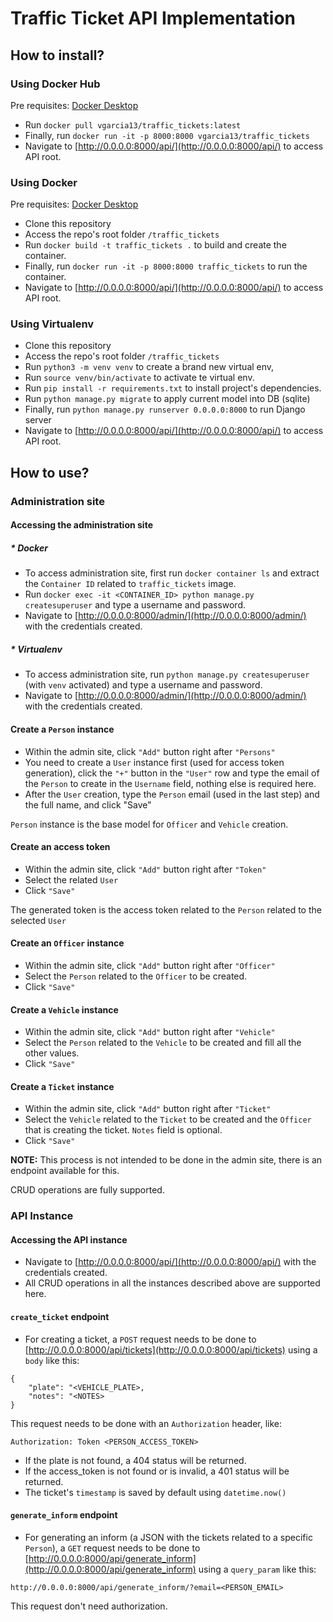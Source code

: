 # Traffic Ticket API Implementation

## How to install?
### Using Docker Hub
Pre requisites: [Docker Desktop](https://www.docker.com/products/docker-desktop/)
* Run `docker pull vgarcia13/traffic_tickets:latest`
* Finally, run `docker run -it -p 8000:8000 vgarcia13/traffic_tickets`
* Navigate to [http://0.0.0.0:8000/api/](http://0.0.0.0:8000/api/) to access API root.

### Using Docker
Pre requisites: [Docker Desktop](https://www.docker.com/products/docker-desktop/)

* Clone this repository
* Access the repo's root folder `/traffic_tickets`
* Run `docker build -t traffic_tickets .` to build and create the container.
* Finally, run `docker run -it -p 8000:8000 traffic_tickets` to run the container.
* Navigate to [http://0.0.0.0:8000/api/](http://0.0.0.0:8000/api/) to access API root.


### Using Virtualenv
* Clone this repository
* Access the repo's root folder `/traffic_tickets`
* Run `python3 -m venv venv` to create a brand new virtual env,
* Run `source venv/bin/activate` to activate te virtual env.
* Run `pip install -r requirements.txt` to install project's dependencies.
* Run `python manage.py migrate` to apply current model into DB (sqlite)
* Finally, run `python manage.py runserver 0.0.0.0:8000` to run Django server
* Navigate to [http://0.0.0.0:8000/api/](http://0.0.0.0:8000/api/) to access API root.

## How to use?

### Administration site
#### Accessing the administration site
##### * Docker
* To access administration site, first run `docker container ls` and extract the `Container ID` 
related to `traffic_tickets` image.
* Run `docker exec -it <CONTAINER_ID> python manage.py createsuperuser` and type a username and password.
* Navigate to [http://0.0.0.0:8000/admin/](http://0.0.0.0:8000/admin/) with the credentials created.

##### * Virtualenv
* To access administration site, run `python manage.py createsuperuser` (with `venv` activated) and type 
a username and password.
* Navigate to [http://0.0.0.0:8000/admin/](http://0.0.0.0:8000/admin/) with the credentials created.

#### Create a `Person` instance
* Within the admin site, click `"Add"` button right after `"Persons"`
* You need to create a `User` instance first (used for access token generation), click the `"+"` button in the `"User"` row 
and type the email of the `Person` to create in the `Username` field, nothing else is required here.
* After the `User` creation, type the `Person` email (used in the last step) and the full name, and click "Save"

`Person` instance is the base model for `Officer` and `Vehicle` creation.

#### Create an access token
* Within the admin site, click `"Add"` button right after `"Token"`
* Select the related `User`
* Click `"Save"`

The generated token is the access token related to the `Person` related to the selected `User`

#### Create an `Officer` instance
* Within the admin site, click `"Add"` button right after `"Officer"`
* Select the `Person` related to the `Officer` to be created.
* Click `"Save"`

#### Create a `Vehicle` instance
* Within the admin site, click `"Add"` button right after `"Vehicle"`
* Select the `Person` related to the `Vehicle` to be created and fill all the other values.
* Click `"Save"`

#### Create a `Ticket` instance
* Within the admin site, click `"Add"` button right after `"Ticket"`
* Select the `Vehicle` related to the `Ticket` to be created and the `Officer` that is creating the ticket. `Notes`
field is optional.
* Click `"Save"`

**NOTE:** This process is not intended to be done in the admin site, there is an endpoint
available for this.

CRUD operations are fully supported.

### API Instance
#### Accessing the API instance
* Navigate to [http://0.0.0.0:8000/api/](http://0.0.0.0:8000/api/) with the credentials created.
* All CRUD operations in all the instances described above are supported here.

#### `create_ticket` endpoint
* For creating a ticket, a `POST` request needs to be done to [http://0.0.0.0:8000/api/tickets](http://0.0.0.0:8000/api/tickets)
using a `body` like this:

```
{
    "plate": "<VEHICLE_PLATE>,
    "notes": "<NOTES>
}
```

This request needs to be done with an `Authorization` header, like:

```
Authorization: Token <PERSON_ACCESS_TOKEN>
```

* If the plate is not found, a 404 status will be returned.
* If the access_token is not found or is invalid, a 401 status will be returned.
* The ticket's `timestamp` is saved by default using `datetime.now()`

#### `generate_inform` endpoint
* For generating an inform (a JSON with the tickets related to a specific `Person`), a `GET` request needs to be done to [http://0.0.0.0:8000/api/generate_inform](http://0.0.0.0:8000/api/generate_inform)
using a `query_param` like this:

```
http://0.0.0.0:8000/api/generate_inform/?email=<PERSON_EMAIL>
```

This request don't need authorization.


